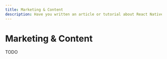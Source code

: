 ```yaml
---
title: Marketing & Content
description: Have you written an article or tutorial about React Native Firebase? Let us know and we can help promote it on our website.
---
```


# Marketing & Content

TODO
